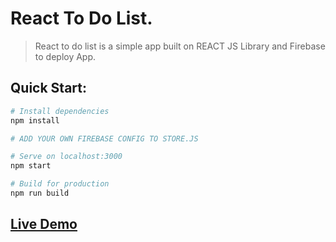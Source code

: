 # React To Do List.
> React to do list is a simple app built on REACT JS Library and Firebase to deploy App.

## Quick Start:

```bash
# Install dependencies
npm install

# ADD YOUR OWN FIREBASE CONFIG TO STORE.JS

# Serve on localhost:3000
npm start

# Build for production
npm run build
```

## [Live Demo](http://www.todolist-f47c1.firebaseapp.com)
